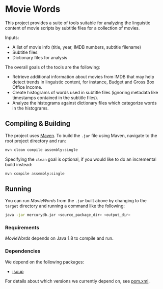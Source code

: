 # Movie Words

This project provides a suite of tools suitable for analyzing the linguistic content of movie scripts by subtitle files for a collection of movies.

Inputs:
* A list of movie info (title, year, IMDB numbers, subtitle filename)
* Subtitle files
* Dictionary files for analysis

The overall goals of the tools are the following:
* Retrieve additional information about movies from IMDB that may help detect trends in linguistic content, for instance, Budget and Gross Box Office Income.
* Create histograms of words used in subtitle files (ignoring metadata like timestamps contained in the subtitle files).
* Analyze the histograms against dictionary files which categorize words in the histograms.

## Compiling & Building

The project uses [Maven](http://maven.apache.org/). To build the `.jar` file using Maven, navigate to the root project directory and run:

```bash
mvn clean compile assembly:single
```

Specifying the `clean` goal is optional, if you would like to do an incremental build instead:

```bash
mvn compile assembly:single
```

## Running

You can run _MovieWords_ from the `.jar` built above by changing to the `target` directory and running a command like the following:

```bash
java -jar mercurydb.jar <source_package_dir> <output_dir>
```

### Requirements

_MovieWords_ depends on Java 1.8 to compile and run.

### Dependencies

We depend on the following packages:

* [jsoup](http://jsoup.org/)

For details about which versions we currently depend on, see [pom.xml](https://github.com/colestew/mercurydb/blob/master/pom.xml).
